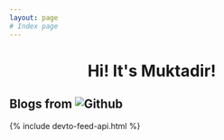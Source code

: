 ```yaml
---
layout: page
# Index page
---
```


<h1 align="center">Hi! It's Muktadir!</h1>

## Blogs from <img alt="Github" src="https://img.shields.io/badge/dev-black?style=for-the-badge&logo=DEV&logoColor=white" />

<div>
    {% include devto-feed-api.html %}
</div>


<!-- <img alt="Github" src="https://img.shields.io/badge/medium-feed?style=for-the-badge&logo=medium&logoColor=black" /> -->
<!---->
<!-- <div> -->
<!-- </div> -->
